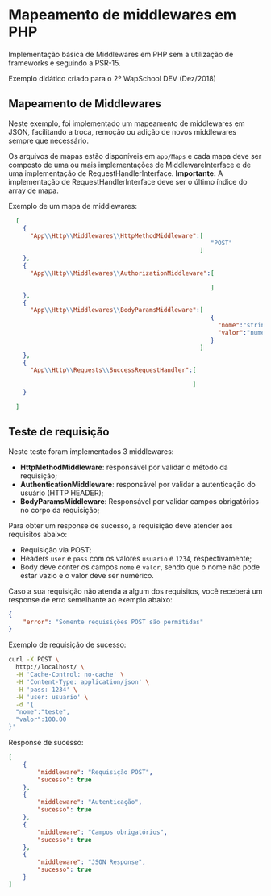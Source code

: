 # Mapeamento de middlewares em PHP

Implementação básica de Middlewares em PHP sem a utilização de frameworks e seguindo a PSR-15.

Exemplo didático criado para o 2º WapSchool DEV (Dez/2018)

## Mapeamento de Middlewares

Neste exemplo, foi implementado um mapeamento de middlewares em JSON, facilitando a troca, remoção ou adição de novos middlewares sempre que necessário.

Os arquivos de mapas estão disponíveis em `app/Maps` e cada mapa deve ser composto de uma ou mais implementações de MiddlewareInterface e de uma implementação de RequestHandlerInterface.
**Importante:** A implementação de RequestHandlerInterface deve ser o último índice do array de mapa.

Exemplo de um mapa de middlewares:

```json
  [
    {
      "App\\Http\\Middlewares\\HttpMethodMiddleware":[
                                                        "POST"
                                                     ]
    },
    {
      "App\\Http\\Middlewares\\AuthorizationMiddleware":[

                                                        ]
    },
    {
      "App\\Http\\Middlewares\\BodyParamsMiddleware":[
                                                        {
                                                          "nome":"string",
                                                          "valor":"numeric"
                                                        }
                                                     ]
    },
    {
      "App\\Http\\Requests\\SuccessRequestHandler":[

                                                   ]
    }

  ]
```


## Teste de requisição

Neste teste foram implementados 3 middlewares:
- **HttpMethodMiddleware**: responsável por validar o método da requisição;
- **AuthenticationMiddleware**: responsável por validar a autenticação do usuário (HTTP HEADER);
- **BodyParamsMiddleware**: Responsável por validar campos obrigatórios no corpo da requisição;

Para obter um response de sucesso, a requisição deve atender aos requisitos abaixo:
- Requisição via POST;
- Headers `user` e `pass` com os valores `usuario` e `1234`, respectivamente;
- Body deve conter os campos `nome` e `valor`, sendo que o nome não pode estar vazio e o valor deve ser numérico.

Caso a sua requisição não atenda a algum dos requisitos, você receberá um response de erro semelhante ao exemplo abaixo:
```json
{
    "error": "Somente requisições POST são permitidas"
}
```

Exemplo de requisição de sucesso:
```bash
curl -X POST \
  http://localhost/ \
  -H 'Cache-Control: no-cache' \
  -H 'Content-Type: application/json' \
  -H 'pass: 1234' \
  -H 'user: usuario' \
  -d '{
  "nome":"teste",
  "valor":100.00
}'
```

Response de sucesso:
```json
[
    {
        "middleware": "Requisição POST",
        "sucesso": true
    },
    {
        "middleware": "Autenticação",
        "sucesso": true
    },
    {
        "middleware": "Campos obrigatórios",
        "sucesso": true
    },
    {
        "middleware": "JSON Response",
        "sucesso": true
    }
]
```
